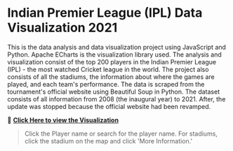 # Indian Premier League (IPL) Data Visualization 2021

This is the data analysis and data visualization project using JavaScript and Python. Apache ECharts is the visualization library used. The analysis and visualization consist of the top 200 players in the Indian Premier League (IPL) - the most watched Cricket league in the world. The project also consists of all the stadiums, the information about where the games are played, and each team's performance. The data is scraped from the tournament's official website using Beautiful Soup in Python. The dataset consists of all information from 2008 (the inaugural year) to 2021. After, the update was stopped because the official website had been revamped.

🔗 **[Click Here to view the Visualization](https://rdpahalavan.github.io/IPL-Data-Visualization/)**

> Click the Player name or search for the player name. For stadiums, click the stadium on the map and click 'More Information.'
